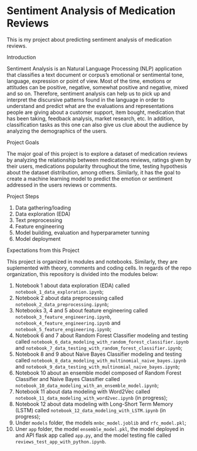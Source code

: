 # Sentiment Analysis of Medication Reviews

This is my project about predicting sentiment analysis of medication reviews.

Introduction

Sentiment Analysis is an Natural Language Processing (NLP) application that classifies a text document or corpus’s emotional or sentimental tone, language, expression or point of view. Most of the time, emotions or attitudes can be positive, negative, somewhat positive and negative, mixed and so on. Therefore, sentiment analysis can help us to pick up and interpret the discursive patterns found in the language in order to understand and predict what are the evaluations and representations people are giving about a customer support, item bought, medication that has been taking, feedback analysis, market research, etc. In addition, classification tasks as this one can also give us clue about the audience by analyzing the demographics of the users.

Project Goals

The major goal of this project is to explore a dataset of medication reviews by analyzing the relationship between medications reviews, ratings given by their users, medications popularity throughout the time, testing hypothesis about the dataset distribution, among others. Similarly, it has the goal to create a machine learning model to predict the emotion or sentiment addressed in the users reviews or comments.

Project Steps

1. Data gathering/loading
2. Data exploration (EDA)
3. Text preprocessing
4. Feature engineering
5. Model building, evaluation and hyperparameter tunning
6. Model deployment

Expectations from this Project

This project is organized in modules and notebooks. Similarly, they are suplemented with theory, comments and coding cells. In regards of the repo organization, this repository is divided into the modules below:

1. Notebook 1 about data exploration (EDA) called `notebook_1_data_exploration.ipynb`;
2. Notebook 2 about data preprocessing called  `notebook_2_data_preprocessing.ipynb`;
3. Notebooks 3, 4 and 5 about feature engineering called `notebook_3_feature_engineering.ipynb`, `notebook_4_feature_engineering.ipynb` and `notebook_5_feature_engineering.ipynb`;
4. Notebook 6 and 7 about Random Forest Classifier modeling and testing called `notebook_6_data_modeling_with_random_forest_classifier.ipynb` and `notebook_7_data_testing_with_random_forest_classifier.ipynb`;
5. Notebook 8 and 9 about Naive Bayes Classifier modeling and testing called `notebook_8_data_modeling_with_multinomial_naive_bayes.ipynb` and `notebook_9_data_testing_with_multinomial_naive_bayes.ipynb`;
6. Notebook 10 about an ensemble model composed of Random Forest Classifier and Naive Bayes Classifier called `notebook_10_data_modeling_with_an_ensemble_model.ipynb`;
7. Notebook 11 about data modeling with Word2Vec called `notebook_11_data_modeling_with_word2vec.ipynb` (in progress);
8. Notebook 12 about data modeling with Long-Short Term Memory (LSTM) called `notebook_12_data_modeling_with_LSTM.ipynb` (in progress);
10. Under `models` folder, the models `mnbc_model.joblib` and `rfc_model.pkl`;
11. Uner `app` folder, the model `ensemble_model.pkl`, the model deployed in and API flask app called `app.py`, and the model testing file called `reviews_test_app_with_python.ipynb`.

